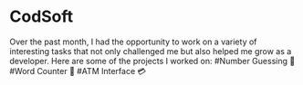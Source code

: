 # CodSoft
Over the past month, I had the opportunity to work on a variety of interesting tasks that not only challenged me but also helped me grow as a developer. Here are some of the projects I worked on:
#Number Guessing 🎲
#Word Counter 📝
#ATM Interface 💳
